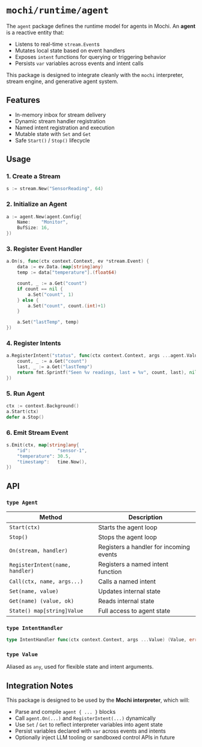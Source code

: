 # `mochi/runtime/agent`

The `agent` package defines the runtime model for agents in Mochi. An **agent** is a reactive entity that:

* Listens to real-time `stream.Event`s
* Mutates local state based on event handlers
* Exposes `intent` functions for querying or triggering behavior
* Persists `var` variables across events and intent calls

This package is designed to integrate cleanly with the `mochi` interpreter, stream engine, and generative agent system.

## Features

* In-memory inbox for stream delivery
* Dynamic stream handler registration
* Named intent registration and execution
* Mutable state with `Set` and `Get`
* Safe `Start()` / `Stop()` lifecycle

## Usage

### 1. Create a Stream

```go
s := stream.New("SensorReading", 64)
```

### 2. Initialize an Agent

```go
a := agent.New(agent.Config{
	Name:    "Monitor",
	BufSize: 16,
})
```

### 3. Register Event Handler

```go
a.On(s, func(ctx context.Context, ev *stream.Event) {
	data := ev.Data.(map[string]any)
	temp := data["temperature"].(float64)

	count, _ := a.Get("count")
	if count == nil {
		a.Set("count", 1)
	} else {
		a.Set("count", count.(int)+1)
	}

	a.Set("lastTemp", temp)
})
```

### 4. Register Intents

```go
a.RegisterIntent("status", func(ctx context.Context, args ...agent.Value) (agent.Value, error) {
	count, _ := a.Get("count")
	last, _ := a.Get("lastTemp")
	return fmt.Sprintf("Seen %v readings, last = %v", count, last), nil
})
```

### 5. Run Agent

```go
ctx := context.Background()
a.Start(ctx)
defer a.Stop()
```

### 6. Emit Stream Event

```go
s.Emit(ctx, map[string]any{
	"id":          "sensor-1",
	"temperature": 30.5,
	"timestamp":   time.Now(),
})
```

## API

### `type Agent`

| Method                          | Description                             |
| ------------------------------- | --------------------------------------- |
| `Start(ctx)`                    | Starts the agent loop                   |
| `Stop()`                        | Stops the agent loop                    |
| `On(stream, handler)`           | Registers a handler for incoming events |
| `RegisterIntent(name, handler)` | Registers a named intent function       |
| `Call(ctx, name, args...)`      | Calls a named intent                    |
| `Set(name, value)`              | Updates internal state                  |
| `Get(name) (value, ok)`         | Reads internal state                    |
| `State() map[string]Value`      | Full access to agent state              |

### `type IntentHandler`

```go
type IntentHandler func(ctx context.Context, args ...Value) (Value, error)
```

### `type Value`

Aliased as `any`, used for flexible state and intent arguments.

## Integration Notes

This package is designed to be used by the **Mochi interpreter**, which will:

* Parse and compile `agent { ... }` blocks
* Call `agent.On(...)` and `RegisterIntent(...)` dynamically
* Use `Set` / `Get` to reflect interpreter variables into agent state
* Persist variables declared with `var` across events and intents
* Optionally inject LLM tooling or sandboxed control APIs in future

